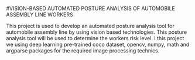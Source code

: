#VISION-BASED AUTOMATED POSTURE ANALYSIS OF AUTOMOBILE ASSEMBLY LINE WORKERS

This project is used to develop an automated posture analysis tool for automobile assembly line by using vision based technologies. This posture analysis tool will be used to determine the workers risk level.
I this project we using deep learning pre-trained coco dataset, opencv, numpy, math and argparse packages for the required image processing technics.
